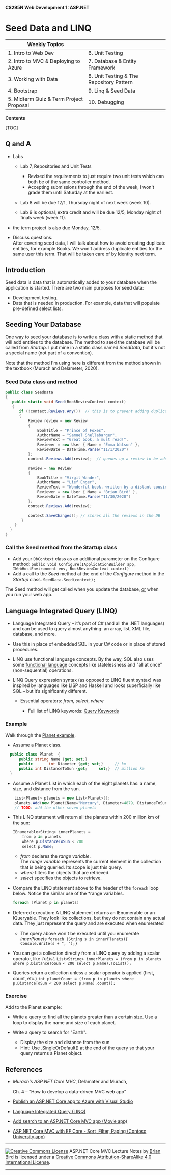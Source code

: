 **CS295N Web Development 1: ASP.NET** 

<h1>Seed Data and LINQ</h1>



| Weekly Topics                           |                                          |
| --------------------------------------- | ---------------------------------------- |
| 1. Intro to Web Dev                     | 6. Unit Testing                          |
| 2. Intro to MVC & Deploying to Azure    | 7. Database & Entity Framework           |
| 3. Working with Data                    | 8. Unit Testing & The Repository Pattern |
| 4. Bootstrap                            | 9. Linq & Seed Data                      |
| 5. Midterm Quiz & Term Project Proposal | 10. Debugging                            |



 **Contents**

[TOC]

## Q and A

- Labs

  - Lab 7, Repositories and Unit Tests
    - Revised the requirements to just require two unit tests which can both be of the same controller method.
    - Accepting submissions through the end of the week, I won't grade them until Saturday at the earliest.


  - Lab 8 will be due 12/1, Thursday night of next week (week 10).

  - Lab 9 is optional, extra credit and will be due 12/5, Monday night of finals week (week 11).
- the term project is also due Monday, 12/5.

- Discuss questions.  
  After covering seed data, I will talk about how to avoid creating duplicate entities, for example Books. We won't address duplicate entities for the same user this term. That will be taken care of by Identity next term.



## Introduction

Seed data is data that is automatically added to your database when the application is started. There are two main purposes for seed data:

- Development testing.
- Data that is needed in production. For example, data that will populate pre-defined select lists.

## Seeding Your Database

One way to seed your database is to write a class with a static method that will add entities to the database. The method to seed the database will be called from *Startup*. I put mine in a static class named *SeedData*, but it's not a special name (not part of a convention).

Note that the method I'm using here is different from the method shown in the textbook (Murach and Delameter, 2020).

### Seed Data class and method

````c#
public class SeedData
{
   public static void Seed(BookReviewContext context)
   {
      if (!context.Reviews.Any())  // this is to prevent adding duplicate data
      {
          Review review = new Review
          {
              BookTitle = "Prince of Foxes",
              AuthorName = "Samuel Shellabarger",
              ReviewText = "Great book, a must read!",
              Reviewer = new User { Name = "Emma Watson" },
              ReviewDate = DateTime.Parse("11/1/2020")
          };
          context.Reviews.Add(review);  // queues up a review to be added to the DB

          review = new Review
          {
              BookTitle = "Virgil Wander",
              AuthorName = "Lief Enger",
              ReviewText = "Wonderful book, written by a distant cousin of mine.",
              Reviewer = new User { Name = "Brian Bird" },
              ReviewDate = DateTime.Parse("11/30/2020")
          };
          context.Reviews.Add(review);  

          context.SaveChanges(); // stores all the reviews in the DB
       }
    }
  }
}
````

### Call the Seed method from the Startup class

- Add your `DbContext` class as an additional parameter on the Configure method:
`public void Configure(IApplicationBuilder app, IWebHostEnvironment env, BookReviewContext context)`
- Add a call to the *Seed* method at the end of the *Configure* method in the *Startup* class.
`SeedData.Seed(context);`

The Seed method will get called when you update the database, <u>or</u> when you run your web app.



## Language Integrated Query (LINQ) 

- Language Integrated Query – it’s part of C# (and all the .NET languages) and can be used to query almost anything: an array, list, XML file, database, and more.
- Use this in place of embedded SQL in your C# code or in place of stored procedures.
- LINQ use functional language concepts. By the way, SQL also uses some [functional language](https://en.wikipedia.org/wiki/Functional_programming) concepts like statelessness and "all at once"(non-sequential) operations.
- LINQ Query expression syntax (as opposed to LINQ fluent syntax) was inspired by languages like LISP and Haskell and looks superficially like SQL – but it’s significantly different.

  - Essential operators: *from*, *select*, *where*

    - Full list of LINQ keywords: [Query Keywords](https://docs.microsoft.com/en-us/dotnet/csharp/language-reference/keywords/query-keywords)

### Example

Walk through the [Planet example](https://github.com/ProfBird/CS295-Demos/tree/master/LinqDemo).

- Assume a Planet class.  

```c#
  public class Planet  {
      public string Name {get; set;}
      public       int Diameter {get; set;}     // km
      public int DistanceToSun {get;     set;}  // million km
  }
```
- Assume a Planet List in which each of the eight planets has: a name, size, and distance from the sun.

````c#
    List<Planet> planets = new List<Planet>();
    planets.Add(new Planet{Name="Mercury", Diameter=4879, DistanceToSun=67});
    // TODO: add the other seven planets
````

- This LINQ statement will return all the planets within 200 million km of the sun:

  ```c#
  IEnumerable<String> innerPlanets = 
      from p in planets 
      where p.DistanceToSun < 200 
      select p.Name;
  ```

  - *from* declares the *range variable*.  
    The *range variable* represents the current element in the collection that is being queried. Its scope is just this query. 
  - *where* filters the objects that are retrieved.
  - *select* specifies the objects to retrieve.

- Compare the LINQ statement above to the header of the `foreach` loop below. Notice the similar use of the *range variables.
  ```c#
  foreach (Planet p in planets)
  ```

- Deferred execution: A LINQ statement returns an IEnumerable or an IQueryable. They look like collections, but they do not contain any actual data. They just represent the query and are executed when enumerated

  - The query above won't be executed until you enumerate *innerPlanets*
    `foreach (String s in innerPlanets){  Console.Write(s + ", ");}`

- You can get a collection directly from a LINQ query by adding a scalar operator, like *ToList*.
  `List<String> innerPlanets = (from p in planets where p.DistanceToSun < 200 select p.Name).ToList();`

- Queries return a collection unless a scalar operator is applied (first, count, etc.)
  `int planetCount = (from p in planets where p.DistanceToSun < 200 select p.Name).count();`

### Exercise

Add to the Planet example:

- Write a query to find all the planets greater than a certain size. Use a loop to display the name and size of each planet.
- Write a query to search for "Earth".

  - Display the size and distance from the sun
  - Hint: Use .SingleOrDefault() at the end of the query so that your query returns a Planet object.





## References

- *Murach's ASP.NET Core MVC*, Delamater and Murach, 

  Ch. 4  – "How to develop a data-driven MVC web app"

- [Publish an ASP.NET Core app to Azure with Visual Studio](https://docs.microsoft.com/en-us/aspnet/core/tutorials/publish-to-azure-webapp-using-vs?view=aspnetcore-3.1)

- [Language Integrated Query (LINQ)](https://docs.microsoft.com/en-us/dotnet/csharp/linq/)

- [Add search to an ASP.NET Core MVC app (Movie app)](https://docs.microsoft.com/en-us/aspnet/core/tutorials/first-mvc-app/search?view=aspnetcore-3.1)

- [ASP.NET Core MVC with EF Core - Sort, Filter, Paging (Contoso University app)](https://docs.microsoft.com/en-us/aspnet/core/data/ef-mvc/sort-filter-page?view=aspnetcore-3.1)



------

[![Creative Commons License](https://i.creativecommons.org/l/by-sa/4.0/88x31.png)](http://creativecommons.org/licenses/by-sa/4.0/)
ASP.NET Core MVC Lecture Notes by [Brian Bird](https://profbird.dev) is licensed under a [Creative Commons Attribution-ShareAlike 4.0 International License](http://creativecommons.org/licenses/by-sa/4.0/). 

------